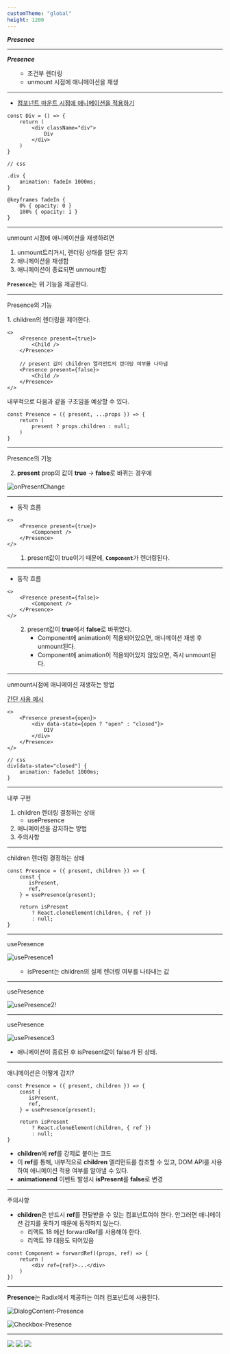 ```yaml
---
customTheme: "global"
height: 1200
---
```


**_Presence_**

---

**_Presence_**

<ul class="font-mid">

- 조건부 렌더링
- unmount 시점에 애니메이션을 재생

</ul>

---

- [컴포넌트 마운트 시점에 애니메이션을 적용하기](https://codesandbox.io/p/sandbox/radix-playground-v496mn?file=%2Fsrc%2FMountAnimation.tsx%3A3%2C14)

```tsx
const Div = () => {
    return (
        <div className="div">
            Div
        </div>
    )
}

// css

.div {
    animation: fadeIn 1000ms;
}

@keyframes fadeIn {
    0% { opacity: 0 }
    100% { opacity: 1 }
}
```

---

unmount 시점에 애니메이션을 재생하려면 

1. unmount트리거시, 렌더링 상태를 일단 유지
2. 애니메이션을 재생함
3. 애니메이션이 종료되면 unmount함

<strong>`Presence`</strong>는 위 기능을 제공한다.

---

Presence의 기능

<div class="fragment font-small">1. children의 렌더링을 제어한다.</div>
<div class="fragment font-mid">

```tsx
<>
    <Presence present={true}>
        <Child />
    </Presence>

    // present 값이 children 엘리먼트의 렌더링 여부를 나타냄
    <Presence present={false}>
        <Child />
    </Presence>
</>
```

</div>

<div class="fragment">

<div class="font-small">내부적으로 다음과 같을 구조임을 예상할 수 있다.</div>


```tsx
const Presence = ({ present, ...props }) => {
    return (
        present ? props.children : null;
    )
}
```


</div>




---


Presence의 기능

<div class="font-small">

2. <strong>present</strong> prop의 값이 **true** → **false**로 바뀌는 경우에

</div>

![onPresentChange](./3/onPresentChange.png)


---

- 동작 흐름

```tsx {data-line-numbers="2"}
<>
    <Presence present={true}>
        <Component />
    </Presence>
</>
```
<ul class="font-mid">

1. present값이 true이기 때문에, <strong>`Component`</strong>가 렌더링된다.

</ul>

---

- 동작 흐름

```tsx {data-line-numbers="2"}
<> 
    <Presence present={false}>
        <Component />
    </Presence>
</>
```

<ul class="font-mid">

2. present값이 **true**에서 **false**로 바뀌었다. 
    - Component에 animation이 적용되어있으면, 애니메이션 재생 후 unmount된다.
    - Component에 animation이 적용되어있지 않았으면, 즉시 unmount된다.

</ul>


---


unmount시점에 애니메이션 재생하는 방법

[간단 사용 예시](https://codesandbox.io/p/sandbox/radix-playground-v496mn?file=%2Fsrc%2FUnmountAnimation.tsx%3A5%2C14-5%2C30)


```tsx
<>
    <Presence present={open}>
        <div data-state={open ? "open" : "closed"}>
            DIV
        </div>
    </Presence>
</>

// css
div[data-state="closed"] {
    animation: fadeOut 1000ms;
}

```

---

내부 구현

1. children 렌더링 결정하는 상태
    - usePresence
2. 애니메이션을 감지하는 방법
3. 주의사항

---

children 렌더링 결정하는 상태

```tsx {data-line-numbers="3,5,7-9"}
const Presence = ({ present, children }) => {
    const { 
       isPresent, 
       ref,
    } = usePresence(present);

    return isPresent 
        ? React.cloneElement(children, { ref }) 
        : null;
}
```

---

usePresence
 
![usePresence1](./3/usePresence1.png)

<ul class="font-small">

- isPresent는 children의 실제 렌더링 여부를 나타내는 값

</ul>

---

usePresence
 
![usePresence2](./3/usePresence2.png)!

---

usePresence
 
![usePresence3](./3/usePresence3.png)

- 애니메이션이 종료된 후 isPresent값이 false가 된 상태.

---

애니메이션은 어떻게 감지?


```tsx {data-line-numbers="4, 8"}
const Presence = ({ present, children }) => {
    const { 
       isPresent, 
       ref,
    } = usePresence(present);

    return isPresent 
        ? React.cloneElement(children, { ref }) 
        : null;
}
```

- **children**에 **ref**를 강제로 붙이는 코드
- 이 **ref**를 통해, 내부적으로 **children** 엘리먼트를 참조할 수 있고, DOM API를 사용하여 애니메이션 적용 여부를 알아낼 수 있다.
- **animationend** 이벤트 발생시 **isPresent**를 **false**로 변경

---

주의사항

- **children**은 반드시 **ref**를 전달받을 수 있는 컴포넌트여야 한다. 안그러면 애니메이션 감지를 못하기 때문에 동작하지 않는다.
    - 리액트 18 에선 forwardRef를 사용해야 한다.
    - 리액트 19 대응도 되어있음

```tsx
const Component = forwardRef((props, ref) => {
    return (
        <div ref={ref}>...</div>
    )
})
```

---

<div class="font-small">
<strong>Presence</strong>는 Radix에서 제공하는 여러 컴포넌트에 사용된다.
</div>

![DialogContent-Presence](./3/dialog-content-presence.png)

![Checkbox-Presence](./3/checkbox-presence.png)

---

<img src="./3/checkbox.gif" />
<img src="./3/radio.gif" />

<img src="./3/collapsible.gif" />
</div>

